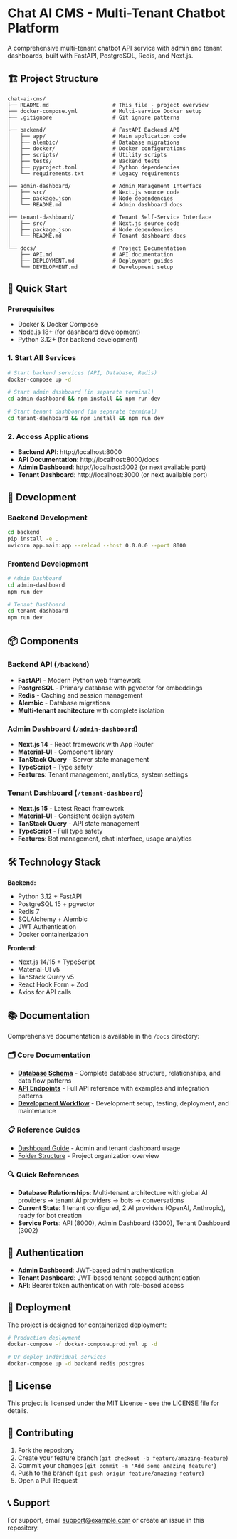 # Chat AI CMS - Multi-Tenant Chatbot Platform

A comprehensive multi-tenant chatbot API service with admin and tenant dashboards, built with FastAPI, PostgreSQL, Redis, and Next.js.

## 🏗️ Project Structure

```
chat-ai-cms/
├── README.md                    # This file - project overview
├── docker-compose.yml           # Multi-service Docker setup
├── .gitignore                   # Git ignore patterns
│
├── backend/                     # FastAPI Backend API
│   ├── app/                     # Main application code
│   ├── alembic/                 # Database migrations
│   ├── docker/                  # Docker configurations
│   ├── scripts/                 # Utility scripts
│   ├── tests/                   # Backend tests
│   ├── pyproject.toml           # Python dependencies
│   └── requirements.txt         # Legacy requirements
│
├── admin-dashboard/             # Admin Management Interface
│   ├── src/                     # Next.js source code
│   ├── package.json             # Node dependencies
│   └── README.md                # Admin dashboard docs
│
├── tenant-dashboard/            # Tenant Self-Service Interface
│   ├── src/                     # Next.js source code
│   ├── package.json             # Node dependencies
│   └── README.md                # Tenant dashboard docs
│
└── docs/                        # Project Documentation
    ├── API.md                   # API documentation
    ├── DEPLOYMENT.md            # Deployment guides
    └── DEVELOPMENT.md           # Development setup
```

## 🚀 Quick Start

### Prerequisites
- Docker & Docker Compose
- Node.js 18+ (for dashboard development)
- Python 3.12+ (for backend development)

### 1. Start All Services
```bash
# Start backend services (API, Database, Redis)
docker-compose up -d

# Start admin dashboard (in separate terminal)
cd admin-dashboard && npm install && npm run dev

# Start tenant dashboard (in separate terminal)  
cd tenant-dashboard && npm install && npm run dev
```

### 2. Access Applications
- **Backend API**: http://localhost:8000
- **API Documentation**: http://localhost:8000/docs
- **Admin Dashboard**: http://localhost:3002 (or next available port)
- **Tenant Dashboard**: http://localhost:3000 (or next available port)

## 🔧 Development

### Backend Development
```bash
cd backend
pip install -e .
uvicorn app.main:app --reload --host 0.0.0.0 --port 8000
```

### Frontend Development
```bash
# Admin Dashboard
cd admin-dashboard
npm run dev

# Tenant Dashboard
cd tenant-dashboard
npm run dev
```

## 📦 Components

### Backend API (`/backend`)
- **FastAPI** - Modern Python web framework
- **PostgreSQL** - Primary database with pgvector for embeddings
- **Redis** - Caching and session management
- **Alembic** - Database migrations
- **Multi-tenant architecture** with complete isolation

### Admin Dashboard (`/admin-dashboard`)
- **Next.js 14** - React framework with App Router
- **Material-UI** - Component library
- **TanStack Query** - Server state management
- **TypeScript** - Type safety
- **Features**: Tenant management, analytics, system settings

### Tenant Dashboard (`/tenant-dashboard`)
- **Next.js 15** - Latest React framework
- **Material-UI** - Consistent design system
- **TanStack Query** - API state management  
- **TypeScript** - Full type safety
- **Features**: Bot management, chat interface, usage analytics

## 🛠️ Technology Stack

**Backend:**
- Python 3.12 + FastAPI
- PostgreSQL 15 + pgvector
- Redis 7
- SQLAlchemy + Alembic
- JWT Authentication
- Docker containerization

**Frontend:**
- Next.js 14/15 + TypeScript
- Material-UI v5
- TanStack Query v5
- React Hook Form + Zod
- Axios for API calls

## 📚 Documentation

Comprehensive documentation is available in the `/docs` directory:

### 🗂️ Core Documentation
- **[Database Schema](./docs/DATABASE_SCHEMA.md)** - Complete database structure, relationships, and data flow patterns
- **[API Endpoints](./docs/API_ENDPOINTS.md)** - Full API reference with examples and integration patterns
- **[Development Workflow](./docs/DEVELOPMENT_WORKFLOW.md)** - Development setup, testing, deployment, and maintenance

### 📋 Reference Guides
- [Dashboard Guide](./DASHBOARD_GUIDE.md) - Admin and tenant dashboard usage
- [Folder Structure](./FOLDER_RENAME_SUMMARY.md) - Project organization overview

### 🔍 Quick References
- **Database Relationships**: Multi-tenant architecture with global AI providers → tenant AI providers → bots → conversations
- **Current State**: 1 tenant configured, 2 AI providers (OpenAI, Anthropic), ready for bot creation
- **Service Ports**: API (8000), Admin Dashboard (3000), Tenant Dashboard (3002)

## 🔐 Authentication

- **Admin Dashboard**: JWT-based admin authentication
- **Tenant Dashboard**: JWT-based tenant-scoped authentication
- **API**: Bearer token authentication with role-based access

## 🚢 Deployment

The project is designed for containerized deployment:

```bash
# Production deployment
docker-compose -f docker-compose.prod.yml up -d

# Or deploy individual services
docker-compose up -d backend redis postgres
```

## 📄 License

This project is licensed under the MIT License - see the LICENSE file for details.

## 🤝 Contributing

1. Fork the repository
2. Create your feature branch (`git checkout -b feature/amazing-feature`)
3. Commit your changes (`git commit -m 'Add some amazing feature'`)
4. Push to the branch (`git push origin feature/amazing-feature`)
5. Open a Pull Request

## 📞 Support

For support, email support@example.com or create an issue in this repository.